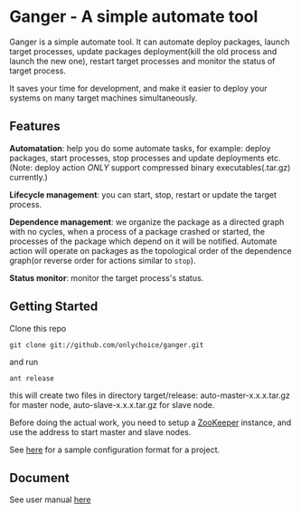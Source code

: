 Ganger - A simple automate tool
===============

Ganger is a simple automate tool. It can automate deploy packages, launch
target processes, update packages deployment(kill the old process and launch
the new one), restart target processes and monitor the status of target 
process.

It saves your time for development, and make it easier to deploy your systems
on many target machines simultaneously.

Features
--------

**Automatation**: help you do some automate tasks, for example: deploy packages,
start processes, stop processes and update deployments etc.
(Note: deploy action *ONLY* support compressed binary executables(.tar.gz)
currently.)

**Lifecycle management**: you can start, stop, restart or update the target
process.

**Dependence management**: we organize the package as a directed graph with no
cycles, when a process of a package crashed or started, the processes of the 
package which depend on it will be notified. Automate action will operate on 
packages as the topological order of the dependence graph(or reverse order for 
actions similar to `stop`).

**Status monitor**: monitor the target process's status.

Getting Started
---------------
Clone this repo

    git clone git://github.com/onlychoice/ganger.git

and run 

    ant release

this will create two files in directory target/release: auto-master-x.x.x.tar.gz
for master node, auto-slave-x.x.x.tar.gz for slave node.

Before doing the actual work, you need to setup a [ZooKeeper](http://zookeeper.apache.org/) 
instance, and use the address to start master and slave nodes.

See [here](https://github.com/onlychoice/ganger/blob/master/sample/xmpp.properties) 
for a sample configuration format for a project.

Document
--------
See user manual [here](https://github.com/onlychoice/ganger/tree/master/doc)